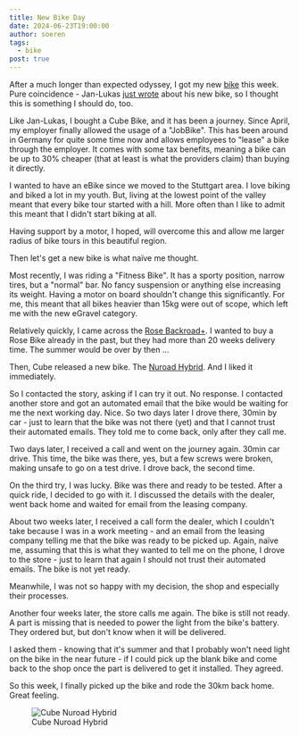 ```yaml
---
title: New Bike Day
date: 2024-06-23T19:00:00
author: soeren
tags:
  - bike
post: true
---
```


After a much longer than expected odyssey, I got my new [bike](/tags/bike) this week. Pure coincidence - Jan-Lukas [just wrote](https://jlelse.blog/posts/new-bike-cube-hyde-race) about his new bike, so I thought this is something I should do, too. 

Like Jan-Lukas, I bought a Cube Bike, and it has been a journey. Since April, my employer finally allowed the usage of a "JobBike". This has been around in Germany for quite some time now and allows employees to "lease" a bike through the employer. It comes with some tax benefits, meaning a bike can be up to 30% cheaper (that at least is what the providers claim) than buying it directly. 

I wanted to have an eBike since we moved to the Stuttgart area. I love biking and biked a lot in my youth. But, living at the lowest point of the valley meant that every bike tour started with a hill. More often than I like to admit this meant that I didn't start biking at all. 

Having support by a motor, I hoped, will overcome this and allow me larger radius of bike tours in this beautiful region. 

Then let's get a new bike is what naïve me thought. 

Most recently, I was riding a "Fitness Bike". It has a sporty position, narrow tires, but a "normal" bar. No fancy suspension or anything else increasing its weight. Having a motor on board shouldn't change this significantly. For me, this meant that all bikes heavier than 15kg were out of scope, which left me with the new eGravel category. 

Relatively quickly, I came across the [Rose Backroad+](https://www.rosebikes.de/fahrr%C3%A4der/gravel/e-gravel/backroad-plus). I wanted to buy a Rose Bike already in the past, but they had more than 20 weeks delivery time. The summer would be over by then ... 

Then, Cube released a new bike. The [Nuroad Hybrid](https://www.cube.eu/de-de/e-bikes/gravel/nuroad-hybrid). And I liked it immediately. 

So I contacted the story, asking if I can try it out. No response. I contacted another store and got an automated email that the bike would be waiting for me the next working day. Nice. So two days later I drove there, 30min by car - just to learn that the bike was not there (yet) and that I cannot trust their automated emails. They told me to come back, only after they call me. 

Two days later, I received a call and went on the journey again. 30min car drive. This time, the bike was there, yes, but a few screws were broken, making unsafe to go on a test drive. I drove back, the second time. 

On the third try, I was lucky. Bike was there and ready to be tested. After a quick ride, I decided to go with it. I discussed the details with the dealer, went back home and waited for email from the leasing company. 

About two weeks later, I received a call form the dealer, which I couldn't take because I was in a work meeting - and an email from the leasing company telling me that the bike was ready to be picked up. Again, naïve me, assuming that this is what they wanted to tell me on the phone, I drove to the store - just to learn that again I should not trust their automated emails. The bike is not yet ready. 

Meanwhile, I was not so happy with my decision, the shop and especially their processes. 

Another four weeks later, the store calls me again. The bike is still not ready. A part is missing that is needed to power the light from the bike's battery. They ordered but, but don't know when it will be delivered. 

I asked them - knowing that it's summer and that I probably won't need light on the bike in the near future - if I could pick up the blank bike and come back to the shop once the part is delivered to get it installed. They agreed. 

So this week, I finally picked up the bike and rode the 30km back home. Great feeling. 

<figure>
  <img alt="Cube Nuroad Hybrid" src="https://onedrive.live.com/embed?resid=273EB2087BC33FC5%215192&authkey=%21ACjio_aMzgJmMJo&width=660" />
  <figcaption>Cube Nuroad Hybrid</figcaption>
</figure>